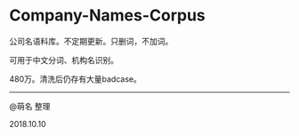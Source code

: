# Company-Names-Corpus
公司名语料库。不定期更新。只删词，不加词。

可用于中文分词、机构名识别。

480万。清洗后仍存有大量badcase。

---

@萌名 整理

2018.10.10
